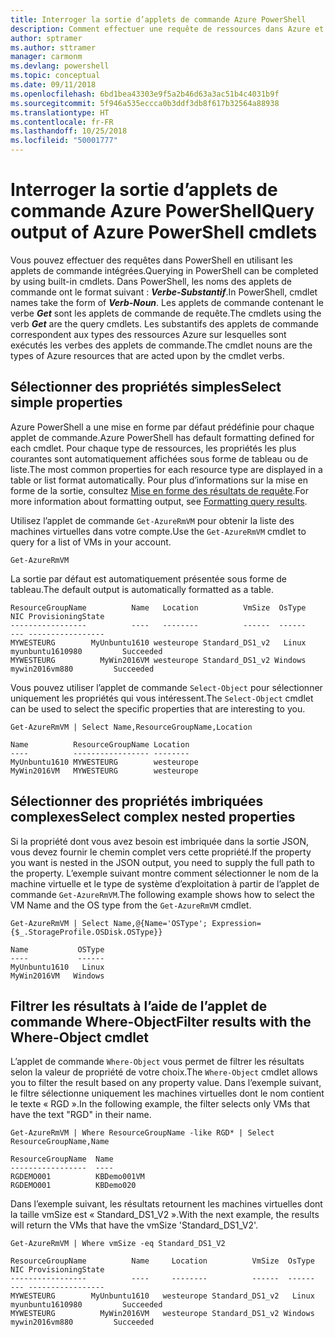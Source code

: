 ```yaml
---
title: Interroger la sortie d’applets de commande Azure PowerShell
description: Comment effectuer une requête de ressources dans Azure et mettre en forme les résultats.
author: sptramer
ms.author: sttramer
manager: carmonm
ms.devlang: powershell
ms.topic: conceptual
ms.date: 09/11/2018
ms.openlocfilehash: 6bd1bea43303e9f5a2b46d63a3ac51b4c4031b9f
ms.sourcegitcommit: 5f946a535eccca0b3ddf3db8f617b32564a88938
ms.translationtype: HT
ms.contentlocale: fr-FR
ms.lasthandoff: 10/25/2018
ms.locfileid: "50001777"
---
```

# <a name="query-output-of-azure-powershell-cmdlets"></a><span data-ttu-id="0cae7-103">Interroger la sortie d’applets de commande Azure PowerShell</span><span class="sxs-lookup"><span data-stu-id="0cae7-103">Query output of Azure PowerShell cmdlets</span></span>

<span data-ttu-id="0cae7-104">Vous pouvez effectuer des requêtes dans PowerShell en utilisant les applets de commande intégrées.</span><span class="sxs-lookup"><span data-stu-id="0cae7-104">Querying in PowerShell can be completed by using built-in cmdlets.</span></span> <span data-ttu-id="0cae7-105">Dans PowerShell, les noms des applets de commande ont le format suivant : **_Verbe-Substantif_**.</span><span class="sxs-lookup"><span data-stu-id="0cae7-105">In PowerShell, cmdlet names take the form of **_Verb-Noun_**.</span></span> <span data-ttu-id="0cae7-106">Les applets de commande contenant le verbe **_Get_** sont les applets de commande de requête.</span><span class="sxs-lookup"><span data-stu-id="0cae7-106">The cmdlets using the verb **_Get_** are the query cmdlets.</span></span> <span data-ttu-id="0cae7-107">Les substantifs des applets de commande correspondent aux types des ressources Azure sur lesquelles sont exécutés les verbes des applets de commande.</span><span class="sxs-lookup"><span data-stu-id="0cae7-107">The cmdlet nouns are the types of Azure resources that are acted upon by the cmdlet verbs.</span></span>

## <a name="select-simple-properties"></a><span data-ttu-id="0cae7-108">Sélectionner des propriétés simples</span><span class="sxs-lookup"><span data-stu-id="0cae7-108">Select simple properties</span></span>

<span data-ttu-id="0cae7-109">Azure PowerShell a une mise en forme par défaut prédéfinie pour chaque applet de commande.</span><span class="sxs-lookup"><span data-stu-id="0cae7-109">Azure PowerShell has default formatting defined for each cmdlet.</span></span> <span data-ttu-id="0cae7-110">Pour chaque type de ressources, les propriétés les plus courantes sont automatiquement affichées sous forme de tableau ou de liste.</span><span class="sxs-lookup"><span data-stu-id="0cae7-110">The most common properties for each resource type are displayed in a table or list format automatically.</span></span> <span data-ttu-id="0cae7-111">Pour plus d’informations sur la mise en forme de la sortie, consultez [Mise en forme des résultats de requête](formatting-output.md).</span><span class="sxs-lookup"><span data-stu-id="0cae7-111">For more information about formatting output, see [Formatting query results](formatting-output.md).</span></span>

<span data-ttu-id="0cae7-112">Utilisez l’applet de commande `Get-AzureRmVM` pour obtenir la liste des machines virtuelles dans votre compte.</span><span class="sxs-lookup"><span data-stu-id="0cae7-112">Use the `Get-AzureRmVM` cmdlet to query for a list of VMs in your account.</span></span>

```azurepowershell-interactive
Get-AzureRmVM
```

<span data-ttu-id="0cae7-113">La sortie par défaut est automatiquement présentée sous forme de tableau.</span><span class="sxs-lookup"><span data-stu-id="0cae7-113">The default output is automatically formatted as a table.</span></span>

```output
ResourceGroupName          Name   Location          VmSize  OsType              NIC ProvisioningState
-----------------          ----   --------          ------  ------              --- -----------------
MYWESTEURG        MyUnbuntu1610 westeurope Standard_DS1_v2   Linux myunbuntu1610980         Succeeded
MYWESTEURG          MyWin2016VM westeurope Standard_DS1_v2 Windows   mywin2016vm880         Succeeded
```

<span data-ttu-id="0cae7-114">Vous pouvez utiliser l’applet de commande `Select-Object` pour sélectionner uniquement les propriétés qui vous intéressent.</span><span class="sxs-lookup"><span data-stu-id="0cae7-114">The `Select-Object` cmdlet can be used to select the specific properties that are interesting to you.</span></span>

```azurepowershell-interactive
Get-AzureRmVM | Select Name,ResourceGroupName,Location
```

```output
Name          ResourceGroupName Location
----          ----------------- --------
MyUnbuntu1610 MYWESTEURG        westeurope
MyWin2016VM   MYWESTEURG        westeurope
```

## <a name="select-complex-nested-properties"></a><span data-ttu-id="0cae7-115">Sélectionner des propriétés imbriquées complexes</span><span class="sxs-lookup"><span data-stu-id="0cae7-115">Select complex nested properties</span></span>

<span data-ttu-id="0cae7-116">Si la propriété dont vous avez besoin est imbriquée dans la sortie JSON, vous devez fournir le chemin complet vers cette propriété.</span><span class="sxs-lookup"><span data-stu-id="0cae7-116">If the property you want is nested in the JSON output, you need to supply the full path to the property.</span></span> <span data-ttu-id="0cae7-117">L’exemple suivant montre comment sélectionner le nom de la machine virtuelle et le type de système d’exploitation à partir de l’applet de commande `Get-AzureRmVM`.</span><span class="sxs-lookup"><span data-stu-id="0cae7-117">The following example shows how to select the VM Name and the OS type from the `Get-AzureRmVM` cmdlet.</span></span>

```azurepowershell-interactive
Get-AzureRmVM | Select Name,@{Name='OSType'; Expression={$_.StorageProfile.OSDisk.OSType}}
```

```output
Name           OSType
----           ------
MyUnbuntu1610   Linux
MyWin2016VM   Windows
```

## <a name="filter-results-with-the-where-object-cmdlet"></a><span data-ttu-id="0cae7-118">Filtrer les résultats à l’aide de l’applet de commande Where-Object</span><span class="sxs-lookup"><span data-stu-id="0cae7-118">Filter results with the Where-Object cmdlet</span></span>

<span data-ttu-id="0cae7-119">L’applet de commande `Where-Object` vous permet de filtrer les résultats selon la valeur de propriété de votre choix.</span><span class="sxs-lookup"><span data-stu-id="0cae7-119">The `Where-Object` cmdlet allows you to filter the result based on any property value.</span></span> <span data-ttu-id="0cae7-120">Dans l’exemple suivant, le filtre sélectionne uniquement les machines virtuelles dont le nom contient le texte « RGD ».</span><span class="sxs-lookup"><span data-stu-id="0cae7-120">In the following example, the filter selects only VMs that have the text "RGD" in their name.</span></span>

```azurepowershell-interactive
Get-AzureRmVM | Where ResourceGroupName -like RGD* | Select ResourceGroupName,Name
```

```output
ResourceGroupName  Name
-----------------  ----
RGDEMO001          KBDemo001VM
RGDEMO001          KBDemo020
```

<span data-ttu-id="0cae7-121">Dans l’exemple suivant, les résultats retournent les machines virtuelles dont la taille vmSize est « Standard_DS1_V2 ».</span><span class="sxs-lookup"><span data-stu-id="0cae7-121">With the next example, the results will return the VMs that have the vmSize 'Standard_DS1_V2'.</span></span>

```azurepowershell-interactive
Get-AzureRmVM | Where vmSize -eq Standard_DS1_V2
```

```output
ResourceGroupName          Name     Location          VmSize  OsType              NIC ProvisioningState
-----------------          ----     --------          ------  ------              --- -----------------
MYWESTEURG        MyUnbuntu1610   westeurope Standard_DS1_v2   Linux myunbuntu1610980         Succeeded
MYWESTEURG          MyWin2016VM   westeurope Standard_DS1_v2 Windows   mywin2016vm880         Succeeded
```